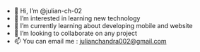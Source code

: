 - 👋 Hi, I’m @julian-ch-02
- 👀 I’m interested in learning new technology
- 🌱 I’m currently learning about developing mobile and website
- 💞️ I’m looking to collaborate on any project
- 📫 You can email me : julianchandra002@gmail.com

<!---
julian-ch-02/julian-ch-02 is a ✨ special ✨ repository because its `README.md` (this file) appears on your GitHub profile.
You can click the Preview link to take a look at your changes.
--->
